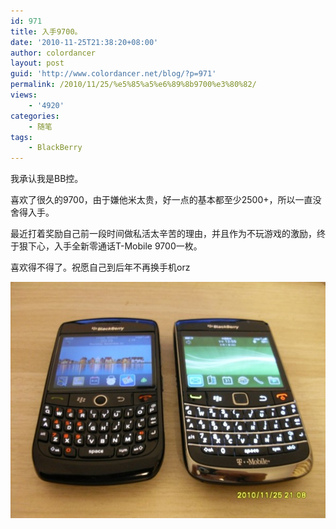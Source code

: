 ```yaml
---
id: 971
title: 入手9700。
date: '2010-11-25T21:38:20+08:00'
author: colordancer
layout: post
guid: 'http://www.colordancer.net/blog/?p=971'
permalink: /2010/11/25/%e5%85%a5%e6%89%8b9700%e3%80%82/
views:
    - '4920'
categories:
    - 随笔
tags:
    - BlackBerry
---
```


我承认我是BB控。

喜欢了很久的9700，由于嫌他米太贵，好一点的基本都至少2500+，所以一直没舍得入手。

最近打着奖励自己前一段时间做私活太辛苦的理由，并且作为不玩游戏的激励，终于狠下心，入手全新零通话T-Mobile 9700一枚。

喜欢得不得了。祝愿自己到后年不再换手机orz

[![](/images/wp-content/uploads/2010/11/SDC10883-600x450.jpg "<KENOX S760  / Samsung S760>")](http://www.colordancer.net/blog/?attachment_id=972)